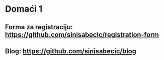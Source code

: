 # Domaći 1
## Forma za registraciju: https://github.com/sinisabecic/registration-form
## Blog: https://github.com/sinisabecic/blog
